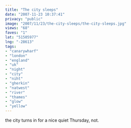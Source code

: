 ```yaml
---
title: "The city sleeps"
date: "2007-11-23 10:37:41"
privacy: "public"
image: "2007/11/23/the-city-sleeps/the-city-sleeps.jpg"
views: "68"
faves: "1"
lat: "51505977"
lng: "-28613"
tags:
- "canarywharf"
- "london"
- "england"
- "uk"
- "night"
- "city"
- "niht"
- "gherkin"
- "natwest"
- "river"
- "thames"
- "glow"
- "yellow"
---
```

the city turns in for a nice quiet Thursday, not.
